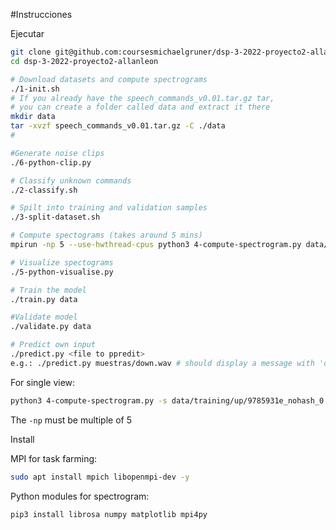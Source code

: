 
#Instrucciones

Ejecutar

```bash
git clone git@github.com:coursesmichaelgruner/dsp-3-2022-proyecto2-allanleon.git
cd dsp-3-2022-proyecto2-allanleon

# Download datasets and compute spectrograms
./1-init.sh
# If you already have the speech_commands_v0.01.tar.gz tar,
# you can create a folder called data and extract it there
mkdir data
tar -xvzf speech_commands_v0.01.tar.gz -C ./data
#

#Generate noise clips
./6-python-clip.py

# Classify unknown commands
./2-classify.sh

# Spilt into training and validation samples
./3-split-dataset.sh

# Compute spectograms (takes around 5 mins)
mpirun -np 5 --use-hwthread-cpus python3 4-compute-spectrogram.py data/ 2> err.log

# Visualize spectograms
./5-python-visualise.py

# Train the model
./train.py data

#Validate model
./validate.py data

# Predict own input
./predict.py <file to ppredit>
e.g.: ./predict.py muestras/down.wav # should display a message with 'down'
```

For single view:

```bash
python3 4-compute-spectrogram.py -s data/training/up/9785931e_nohash_0.wav
```

The `-np` must be multiple of 5

Install


MPI for task farming:

```bash
sudo apt install mpich libopenmpi-dev -y
```

Python modules for spectrogram:

```bash
pip3 install librosa numpy matplotlib mpi4py
```

